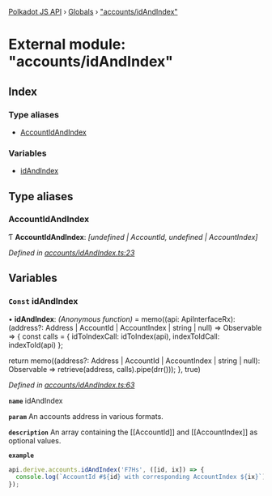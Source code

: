 [Polkadot JS API](../README.md) › [Globals](../globals.md) › ["accounts/idAndIndex"](_accounts_idandindex_.md)

# External module: "accounts/idAndIndex"

## Index

### Type aliases

* [AccountIdAndIndex](_accounts_idandindex_.md#accountidandindex)

### Variables

* [idAndIndex](_accounts_idandindex_.md#const-idandindex)

## Type aliases

###  AccountIdAndIndex

Ƭ **AccountIdAndIndex**: *[undefined | AccountId, undefined | AccountIndex]*

*Defined in [accounts/idAndIndex.ts:23](https://github.com/polkadot-js/api/blob/e601ae27a1/packages/api-derive/src/accounts/idAndIndex.ts#L23)*

## Variables

### `Const` idAndIndex

• **idAndIndex**: *(Anonymous function)* =  memo((api: ApiInterfaceRx): (address?: Address | AccountId | AccountIndex | string | null) => Observable<AccountIdAndIndex> => {
  const calls = {
    idToIndexCall: idToIndex(api),
    indexToIdCall: indexToId(api)
  };

  return memo((address?: Address | AccountId | AccountIndex | string | null): Observable<AccountIdAndIndex> =>
    retrieve(address, calls).pipe(drr()));
}, true)

*Defined in [accounts/idAndIndex.ts:63](https://github.com/polkadot-js/api/blob/e601ae27a1/packages/api-derive/src/accounts/idAndIndex.ts#L63)*

**`name`** idAndIndex

**`param`** An accounts address in various formats.

**`description`** An array containing the [[AccountId]] and [[AccountIndex]] as optional values.

**`example`** 
<BR>

```javascript
api.derive.accounts.idAndIndex('F7Hs', ([id, ix]) => {
  console.log(`AccountId #${id} with corresponding AccountIndex ${ix}`);
});
```
